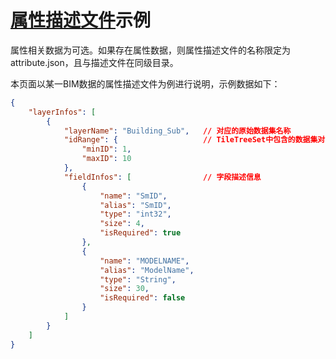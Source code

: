# [属性描述文件](../Specification/attribute.json.md)示例
属性相关数据为可选。如果存在属性数据，则属性描述文件的名称限定为attribute.json，且与描述文件在同级目录。

本页面以某一BIM数据的属性描述文件为例进行说明，示例数据如下：

``` json
{
	"layerInfos": [
		{
			"layerName": "Building_Sub",   // 对应的原始数据集名称
			"idRange": {                   // TileTreeSet中包含的数据集对象的ID范围
				"minID": 1,
				"maxID": 10
			},
			"fieldInfos": [                // 字段描述信息
				{
					"name": "SmID",
					"alias": "SmID",
					"type": "int32",
					"size": 4,
					"isRequired": true
				},
				{
					"name": "MODELNAME",
					"alias": "ModelName",
					"type": "String",
					"size": 30,
					"isRequired": false
				}
			]
		}
	]
}
```
